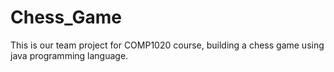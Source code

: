 # Chess_Game
This is our team project for COMP1020 course, building a chess game using java programming language.
